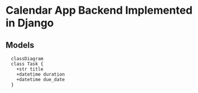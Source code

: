# Calendar App Backend Implemented in Django

## Models

``` mermaid
  classDiagram
  class Task {
    +str title
    +datetime duration
    +datetime due_date
  }
```
